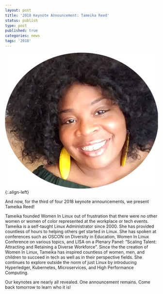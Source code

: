 ```yaml
---
layout: post
title: '2018 Keynote Announcement: Tameika Reed'
status: publish
type: post
published: true
categories: news
tags: '2018'
---
```


![](/img/posts/2018_Keynote_Tameika.png){:.align-left}

And now, for the third of four 2018 keynote announcements, we present Tameika Reed!

Tameika founded Women In Linux out of frustration that there were no other women or women of color represented at the workplace or tech events. Tameika is a self-taught Linux Administrator since 2000. She has provided countless of hours to helping others get started in Linux. She has spoken at conferences such as OSCON on Diversity in Education, Women In Linux Conference on various topics, and LISA on a Plenary Panel: “Scaling Talent: Attracting and Retaining a Diverse Workforce”. Since the the creation of Women In Linux, Tameika has inspired countless of women, men, and children to succeed in tech as well as in their perspective fields. She continues to explore outside the norm of just Linux by introducing Hyperledger, Kubernetes, Microservices, and High Performance Computing.

Our keynotes are nearly all revealed. One announcement remains. Come back tomorrow to learn who it is!
